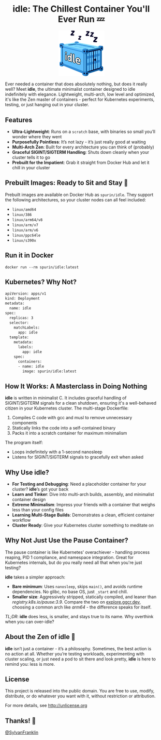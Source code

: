 <h1 align="center">idle: The Chillest Container You'll Ever Run 💤</h1>

<div align="center">
  <img src="idle_logo.svg" width="30%" alt="Idle Logo">
</div>

Ever needed a container that does absolutely nothing, but does it really well? Meet **idle**, the ultimate minimalist container designed to idle indefinitely with elegance. Lightweight, multi-arch, low level and optimized, it's like the Zen master of containers - perfect for Kubernetes experiments, testing, or just hanging out in your cluster.

## Features

- **Ultra-Lightweight**: Runs on a `scratch` base, with binaries so small you’ll wonder where they went
- **Purposefully Pointless**: It’s not lazy - it’s just really good at waiting
- **Multi-Arch Zen**: Built for every architecture you can think of (probably)
- **Graceful SIGINT/SIGTERM Handling**: Shuts down cleanly when your cluster tells it to go
- **Prebuilt for the Impatient**: Grab it straight from Docker Hub and let it chill in your cluster

## Prebuilt Images: Ready to Sit and Stay 🐾

Prebuilt images are available on Docker Hub as `spurin/idle`. They support the following architectures, so your cluster nodes can all feel included:

- `linux/amd64`
- `linux/386`
- `linux/arm64/v8`
- `linux/arm/v7`
- `linux/arm/v6`
- `linux/ppc64le`
- `linux/s390x`

## Run it in Docker

```
docker run --rm spurin/idle:latest
```

## Kubernetes? Why Not?

```
apiVersion: apps/v1
kind: Deployment
metadata:
  name: idle
spec:
  replicas: 3
  selector:
    matchLabels:
      app: idle
  template:
    metadata:
      labels:
        app: idle
    spec:
      containers:
      - name: idle
        image: spurin/idle:latest
```

## How It Works: A Masterclass in Doing Nothing

**idle** is written in minimalist C. It includes graceful handling of SIGINT/SIGTERM signals for a clean shutdown, ensuring it's a well-behaved citizen in your Kubernetes cluster. The multi-stage Dockerfile:

1. Compiles C code with gcc and musl to remove unnecessary components
2. Statically links the code into a self-contained binary
3. Packs it into a scratch container for maximum minimalism

The program itself:

- Loops indefinitely with a 1-second nanosleep
- Listens for SIGINT/SIGTERM signals to gracefully exit when asked

## Why Use idle?

- **For Testing and Debugging**: Need a placeholder container for your cluster? **idle**’s got your back
- **Learn and Tinker**: Dive into multi-arch builds, assembly, and minimalist container design
- **Extreme Minimalism**: Impress your friends with a container that weighs less than your config files
- **Learning Multi-Stage Builds**: Demonstrates a clean, efficient container workflow
- **Cluster Ready**: Give your Kubernetes cluster something to meditate on

## Why Not Just Use the Pause Container?

The pause container is like Kubernetes' overachiever - handling process reaping, PID 1 compliance, and namespace integration. Great for Kubernetes internals, but do you really need all that when you're just testing?  

**idle** takes a simpler approach: 

- **Bare minimum**: Uses `nanosleep`, skips `main()`, and avoids runtime dependencies. No glibc, no base OS, just `_start` and chill.  
- **Smaller size**: Aggressively stripped, statically compiled, and leaner than *registry.k8s.io/pause:3.9*. Compare the two on [explore.ggcr.dev](https://explore.ggcr.dev), choosing a common arch like *arm64* - the difference speaks for itself.  

*TL;DR*: **idle** does less, is smaller, and stays true to its name. Why overthink when you can over-idle?  

## About the Zen of idle 🧘

**idle** isn’t just a container - it’s a philosophy. Sometimes, the best action is no action at all. Whether you’re testing workloads, experimenting with cluster scaling, or just need a pod to sit there and look pretty, **idle** is here to remind you: less is more.

## License

This project is released into the public domain. You are free to use, modify, distribute, or do whatever you want with it, without restriction or attribution.

For more details, see http://unlicense.org

## Thanks! 🙏

[@SylvanFranklin](https://github.com/SylvanFranklin)
